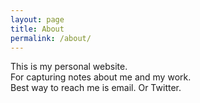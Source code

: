 ```yaml
---
layout: page
title: About
permalink: /about/
---
```


This is my personal website. <br>
For capturing notes about me and my work. <br>
Best way to reach me is email. Or Twitter. <br>

